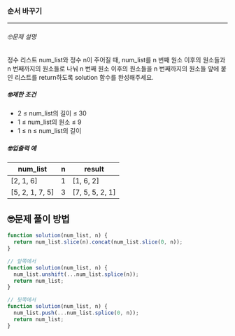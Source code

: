 ### 순서 바꾸기

---

###### 🤓문제 설명

정수 리스트 num_list와 정수 n이 주어질 때, num_list를 n 번째 원소 이후의 원소들과 n 번째까지의 원소들로 나눠 n 번째 원소 이후의 원소들을 n 번째까지의 원소들 앞에 붙인 리스트를 return하도록 solution 함수를 완성해주세요.

##### 🤓제한 조건

- 2 ≤ num_list의 길이 ≤ 30
- 1 ≤ num_list의 원소 ≤ 9
- 1 ≤ n ≤ num_list의 길이

##### 🤓입출력 예

| num_list        | n   | result          |
| --------------- | --- | --------------- |
| [2, 1, 6]       | 1   | [1, 6, 2]       |
| [5, 2, 1, 7, 5] | 3   | [7, 5, 5, 2, 1] |

## 🤓문제 풀이 방법

```javascript
function solution(num_list, n) {
  return num_list.slice(n).concat(num_list.slice(0, n));
}
```

```javascript
// 앞쪽에서
function solution(num_list, n) {
  num_list.unshift(...num_list.splice(n));
  return num_list;
}
```

```javascript
// 뒷쪽에서
function solution(num_list, n) {
  num_list.push(...num_list.splice(0, n));
  return num_list;
}
```
